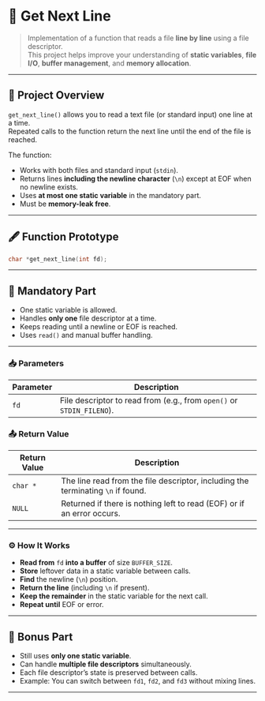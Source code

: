 # 📄 Get Next Line

> Implementation of a function that reads a file **line by line** using a file descriptor.  
> This project helps improve your understanding of **static variables**, **file I/O**, **buffer management**, and **memory allocation**.

---

## 📌 Project Overview

`get_next_line()` allows you to read a text file (or standard input) one line at a time.  
Repeated calls to the function return the next line until the end of the file is reached.  

The function:
- Works with both files and standard input (`stdin`).
- Returns lines **including the newline character** (`\n`) except at EOF when no newline exists.
- Uses **at most one static variable** in the mandatory part.
- Must be **memory-leak free**.

---

## 🖋 Function Prototype

```c
char *get_next_line(int fd);
```
---

## 📜 Mandatory Part

- One static variable is allowed.
- Handles **only one** file descriptor at a time.
- Keeps reading until a newline or EOF is reached.
- Uses `read()` and manual buffer handling.

---

### 📥 Parameters

| Parameter | Description |
|-----------|-------------|
| `fd`      |  File descriptor to read from (e.g., from `open()` or `STDIN_FILENO`). |

### 📤 Return Value

| Return Value | Description |
|--------------|-------------|
| `char *`     | The line read from the file descriptor, including the terminating `\n` if found. |
| `NULL`       | Returned if there is nothing left to read (EOF) or if an error occurs. |

---

### ⚙️ How It Works

- **Read from** `fd` **into a buffer** of size `BUFFER_SIZE`.
- **Store** leftover data in a static variable between calls.
- **Find** the newline (`\n`) position.
- **Return the line** (including `\n` if present).
- **Keep the remainder** in the static variable for the next call.
- **Repeat until** EOF or error.

---

## 🚀 Bonus Part

- Still uses **only one static variable**.
- Can handle **multiple file descriptors** simultaneously.
- Each file descriptor’s state is preserved between calls.
- Example: You can switch between `fd1`, `fd2`, and `fd3` without mixing lines.

---
